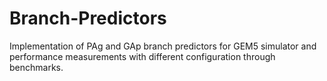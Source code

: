 # Branch-Predictors
Implementation of PAg and GAp branch predictors for GEM5 simulator and performance measurements with different configuration through benchmarks.
